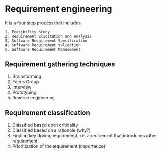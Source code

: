 # Requirement engineering
  
  It is a four step process that includes 
  
    1. Feasibility Study  
    2. Requirement Elicitation and Analysis  
    3. Software Requirement Specification  
    4. Software Requirement Validation  
    5. Software Requirement Management

## Requirement gathering techniques
 1. Brainstorming
 2. Focus Group
 3. Interview
 4. Prototyping
 5. Reverse engineering

## Requirement classification
 1. Classified based upon criticality
 2. Classified based on a rationale (why?)
 3. Finding key driving requirement, i.e. a reuirement that introduces other requirement
 4. Prioritization of the requirement (importance) 
